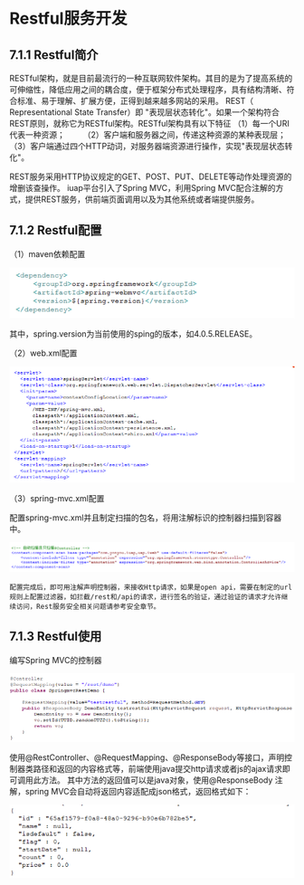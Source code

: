 # Restful服务开发

## 7.1.1 Restful简介

RESTful架构，就是目前最流行的一种互联网软件架构。其目的是为了提高系统的可伸缩性，降低应用之间的耦合度，便于框架分布式处理程序，具有结构清晰、符合标准、易于理解、扩展方便，正得到越来越多网站的采用。
REST（ Representational State Transfer）即 "表现层状态转化"。如果一个架构符合REST原则，就称它为RESTful架构。RESTful架构具有以下特征
（1）每一个URI代表一种资源；　　
（2）客户端和服务器之间，传递这种资源的某种表现层；　　
（3）客户端通过四个HTTP动词，对服务器端资源进行操作，实现"表现层状态转化"。

REST服务采用HTTP协议规定的GET、POST、PUT、DELETE等动作处理资源的增删该查操作。
iuap平台引入了Spring MVC，利用Spring MVC配合注解的方式，提供REST服务，供前端页面调用以及为其他系统或者端提供服务。

## 7.1.2 Restful配置
（1）maven依赖配置

 ![](../image/image104.png)

其中，spring.version为当前使用的sping的版本，如4.0.5.RELEASE。

（2）web.xml配置
 
 ![](../image/image105.png)

（3）spring-mvc.xml配置

配置spring-mvc.xml并且制定扫描的包名，将用注解标识的控制器扫描到容器中。

 ![](../image/image106.png)

    配置完成后，即可用注解声明控制器，来接收Http请求，如果是open api，需要在制定的url规则上配置过滤器，如拦截/rest和/api的请求，进行签名的验证，通过验证的请求才允许继续访问，Rest服务安全相关问题请参考安全章节。

## 7.1.3 Restful使用

编写Spring MVC的控制器

 ![](../image/image107.png)

使用@RestController、@RequestMapping、@ResponseBody等接口，声明控制器类路径和返回的内容格式等，前端使用java提交http请求或者js的ajax请求即可调用此方法。
其中方法的返回值可以是java对象，使用@ResponseBody 注解，spring MVC会自动将返回内容适配成json格式，返回格式如下：

 ![](../image/image108.png)

